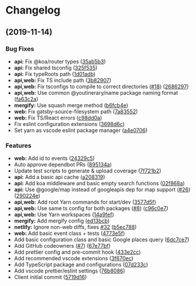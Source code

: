 # Changelog

## (2019-11-14)

### Bug Fixes

-   **api:** Fix @koa/router types ([35ab5b3](https://github.com/drklee3/YOUtinerary/commit/35ab5b30c0e1d0929395180c946aeff83f4c9e7c))
-   **api:** Fix shared tsconfig ([325f535](https://github.com/drklee3/YOUtinerary/commit/325f535f05a7d2426490a3beaff97ac8f0ee0ffe))
-   **api:** Fix typeRoots path ([1d01adb](https://github.com/drklee3/YOUtinerary/commit/1d01adba78a2edd7ea62bce02eed79a1d731029f))
-   **api,web:** Fix TS include path ([3b82907](https://github.com/drklee3/YOUtinerary/commit/3b829075ce1717bfc753aaa3370365332d7fded1))
-   **api,web:** Fix tsconfigs to compile to correct directories ([#18](https://github.com/drklee3/YOUtinerary/issues/18)) ([2686297](https://github.com/drklee3/YOUtinerary/commit/268629780d912ae1c06686e37b7bcb54f675d200))
-   **api,web:** Use common @youtinerary/name package naming format ([fa63c2a](https://github.com/drklee3/YOUtinerary/commit/fa63c2adfbd96d3a4fb58ef23983132ca87de7c3))
-   **mergify:** Use squash merge method ([b6fcb4e](https://github.com/drklee3/YOUtinerary/commit/b6fcb4ef45eaeeada8f1017cdba5c07ae4bae654))
-   **web:** Fix gatsby-source-filesystem path ([7a83552](https://github.com/drklee3/YOUtinerary/commit/7a8355259b3e52ff96acd80df502744f78450f77))
-   **web:** Fix TS/React errors ([c98dd0a](https://github.com/drklee3/YOUtinerary/commit/c98dd0a5a63f89c6d4ba555188a0631a7bb805d7))
-   Fix eslint configuration extensions ([3698d6c](https://github.com/drklee3/YOUtinerary/commit/3698d6ce40cfa000546854441e3d731976eb0ec9))
-   Set yarn as vscode eslint package manager ([a4e0706](https://github.com/drklee3/YOUtinerary/commit/a4e0706eec1fc3de7bce5d914b61187673a18ffa))

### Features

-   **web:** Add id to events ([24329c5](https://github.com/drklee3/YOUtinerary/commit/24329c560aed5e88f8593861d240b657bf9549ea))
-   Auto approve dependbot PRs ([895134a](https://github.com/drklee3/YOUtinerary/commit/895134a19e924690ad876b96776b3ec0d44e62bb))
-   Update test scripts to generate & upload coverage ([7f721b2](https://github.com/drklee3/YOUtinerary/commit/7f721b2027699da79e4006061871b3e92bcf3150))
-   **api:** Add a basic api cache ([a208319](https://github.com/drklee3/YOUtinerary/commit/a2083191bdd0bc55d57f54d0312d0cfc00f9cf8d))
-   **api:** Add koa middleware and basic empty search functions ([02f868a](https://github.com/drklee3/YOUtinerary/commit/02f868ada0cf0201c53f9b1194e87669120f051d))
-   **api:** Use @google/map instead of googleapis dep for map support ([#26](https://github.com/drklee3/YOUtinerary/issues/26)) ([290224e](https://github.com/drklee3/YOUtinerary/commit/290224e87d1c833a12696ad80be68e4881b83923))
-   **api,web:** Add root Yarn commands for start/dev ([3577d5f](https://github.com/drklee3/YOUtinerary/commit/3577d5f2bd00a2d79acf66923f2284157366ccb6))
-   **api,web:** Use same ts config for both packages ([#8](https://github.com/drklee3/YOUtinerary/issues/8)) ([c96c0e7](https://github.com/drklee3/YOUtinerary/commit/c96c0e7eebc5583cb14860403c6b05faa30b08ae))
-   **api,web:** Use Yarn workspaces ([14a9fef](https://github.com/drklee3/YOUtinerary/commit/14a9fefe4c461e73726179d49c50c0192c542735))
-   **mergify:** Add mergify config ([ed13bcb](https://github.com/drklee3/YOUtinerary/commit/ed13bcb578f89f853caeb2e2d10b8ee0507ade36))
-   **netlify:** Ignore non-web diffs, fixes [#32](https://github.com/drklee3/YOUtinerary/issues/32) ([b5ec788](https://github.com/drklee3/YOUtinerary/commit/b5ec7884f8a314646329484aac8ee90cd4bd4989))
-   **web:** Add basic event class + tests ([4773e5f](https://github.com/drklee3/YOUtinerary/commit/4773e5f553fbbaa340c826e4a67f95243314045c))
-   Add basic configuration class and basic Google places query ([6dc7ce7](https://github.com/drklee3/YOUtinerary/commit/6dc7ce71fd8192342ebabd39bdd267bcc3374537))
-   Add GitHub codeowners ([#7](https://github.com/drklee3/YOUtinerary/issues/7)) ([67e77bf](https://github.com/drklee3/YOUtinerary/commit/67e77bfe290d45a2efe096b3c11646f321ada710))
-   Add prettier config and pre-commit hook ([433e2cc](https://github.com/drklee3/YOUtinerary/commit/433e2ccd9ec8b5701e6fb8017fdbede3d026eb00))
-   Add recommended vscode extensions ([3f670ec](https://github.com/drklee3/YOUtinerary/commit/3f670ececdd7ecf65e1f83330428ed653af7c98d))
-   Add TypeScript package and configurations ([07d233c](https://github.com/drklee3/YOUtinerary/commit/07d233c6a3962157e4dae89bd3f2d217e6df92dc))
-   Add vscode prettier/eslint settings ([76b8086](https://github.com/drklee3/YOUtinerary/commit/76b80867ca21e294b5d65baeb646b31d885592a7))
-   Client initial commit ([5719d16](https://github.com/drklee3/YOUtinerary/commit/5719d1655cbb5c51f626c804691e7c8b8f85210d))
